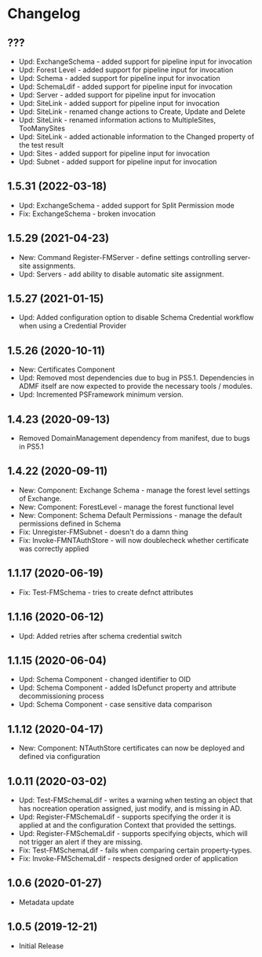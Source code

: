 ﻿# Changelog

## ???

- Upd: ExchangeSchema - added support for pipeline input for invocation
- Upd: Forest Level - added support for pipeline input for invocation
- Upd: Schema - added support for pipeline input for invocation
- Upd: SchemaLdif - added support for pipeline input for invocation
- Upd: Server - added support for pipeline input for invocation
- Upd: SiteLink - added support for pipeline input for invocation
- Upd: SiteLink - renamed change actions to Create, Update and Delete
- Upd: SiteLink - renamed information actions to MultipleSites, TooManySites
- Upd: SiteLink - added actionable information to the Changed property of the test result
- Upd: Sites - added support for pipeline input for invocation
- Upd: Subnet - added support for pipeline input for invocation

## 1.5.31 (2022-03-18)

- Upd: ExchangeSchema - added support for Split Permission mode
- Fix: ExchangeSchema - broken invocation

## 1.5.29 (2021-04-23)

- New: Command Register-FMServer - define settings controlling server-site assignments.
- Upd: Servers - add ability to disable automatic site assignment.

## 1.5.27 (2021-01-15)

- Upd: Added configuration option to disable Schema Credential workflow when using a Credential Provider

## 1.5.26 (2020-10-11)

- New: Certificates Component
- Upd: Removed most dependencies due to bug in PS5.1. Dependencies in ADMF itself are now expected to provide the necessary tools / modules.
- Upd: Incremented PSFramework minimum version.

## 1.4.23 (2020-09-13)

- Removed DomainManagement dependency from manifest, due to bugs in PS5.1

## 1.4.22 (2020-09-11)

- New: Component: Exchange Schema - manage the forest level settings of Exchange.
- New: Component: ForestLevel - manage the forest functional level
- New: Component: Schema Default Permissions - manage the default permissions defined in Schema
- Fix: Unregister-FMSubnet - doesn't do a damn thing
- Fix: Invoke-FMNTAuthStore - will now doublecheck whether certificate was correctly applied

## 1.1.17 (2020-06-19)

- Fix: Test-FMSchema - tries to create defnct attributes

## 1.1.16 (2020-06-12)

- Upd: Added retries after schema credential switch

## 1.1.15 (2020-06-04)

- Upd: Schema Component - changed identifier to OID
- Upd: Schema Component - added IsDefunct property and attribute decommissioning process
- Upd: Schema Component - case sensitive data comparison

## 1.1.12 (2020-04-17)

- New: Component: NTAuthStore certificates can now be deployed and defined via configuration

## 1.0.11 (2020-03-02)

- Upd: Test-FMSchemaLdif - writes a warning when testing an object that has nocreation operation assigned, just modify, and is missing in AD.
- Upd: Register-FMSchemaLdif - supports specifying the order it is applied at and the configuration Context that provided the settings.
- Upd: Register-FMSchemaLdif - supports specifying objects, which will not trigger an alert if they are missing.
- Fix: Test-FMSchemaLdif - fails when comparing certain property-types.
- Fix: Invoke-FMSchemaLdif - respects designed order of application

## 1.0.6 (2020-01-27)

- Metadata update

## 1.0.5 (2019-12-21)

- Initial Release
